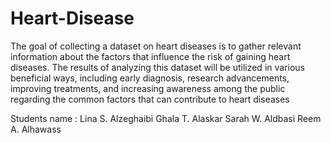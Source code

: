 # Heart-Disease

The goal of collecting a dataset on heart diseases is to gather relevant information about the factors that influence the risk of gaining heart diseases. The results of analyzing this dataset will be utilized in various beneficial ways, including early diagnosis, research advancements, improving  treatments, and increasing awareness among the public regarding the common factors that can contribute to heart diseases

Students name : 
Lina S. Alzeghaibi
Ghala T. Alaskar
Sarah W. Aldbasi
Reem A. Alhawass
